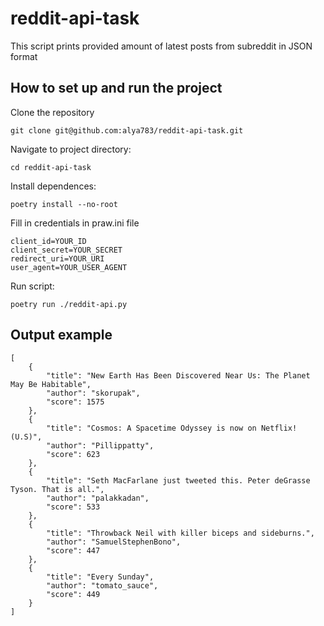 # reddit-api-task
This script prints provided amount of latest posts from subreddit in JSON format

## How to set up and run the project

Clone the repository
```
git clone git@github.com:alya783/reddit-api-task.git
```
Navigate to project directory:
```
cd reddit-api-task
```
Install dependences:
```
poetry install --no-root
```
Fill in credentials in praw.ini file
```
client_id=YOUR_ID
client_secret=YOUR_SECRET
redirect_uri=YOUR_URI
user_agent=YOUR_USER_AGENT
```
Run script:
```
poetry run ./reddit-api.py
```

## Output example

```
[
    {
        "title": "New Earth Has Been Discovered Near Us: The Planet May Be Habitable",
        "author": "skorupak",
        "score": 1575
    },
    {
        "title": "Cosmos: A Spacetime Odyssey is now on Netflix! (U.S)",
        "author": "Pillippatty",
        "score": 623
    },
    {
        "title": "Seth MacFarlane just tweeted this. Peter deGrasse Tyson. That is all.",
        "author": "palakkadan",
        "score": 533
    },
    {
        "title": "Throwback Neil with killer biceps and sideburns.",
        "author": "SamuelStephenBono",
        "score": 447
    },
    {
        "title": "Every Sunday",
        "author": "tomato_sauce",
        "score": 449
    }
]
```


